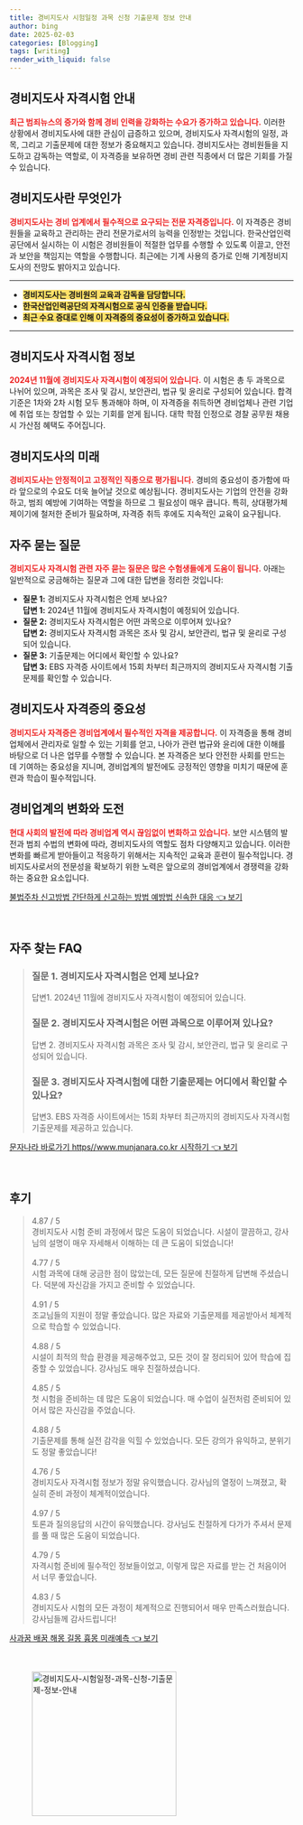 ```yaml
---
title: 경비지도사 시험일정 과목 신청 기출문제 정보 안내
author: bing
date: 2025-02-03
categories: [Blogging]
tags: [writing]
render_with_liquid: false
---
```



<h2 id='경비지도사_자격시험_안내'>경비지도사 자격시험 안내</h2>

<p><b><span style="color: #ee2323;">최근 범죄뉴스의 증가와 함께 경비 인력을 강화하는 수요가 증가하고 있습니다.</span></b> 이러한 상황에서 경비지도사에 대한 관심이 급증하고 있으며, 경비지도사 자격시험의 일정, 과목, 그리고 기출문제에 대한 정보가 중요해지고 있습니다. 경비지도사는 경비원들을 지도하고 감독하는 역할로, 이 자격증을 보유하면 경비 관련 직종에서 더 많은 기회를 가질 수 있습니다.</p>

<h2 id='경비지도사란_무엇인가'>경비지도사란 무엇인가</h2>

<p><b><span style="color: #ee2323;">경비지도사는 경비 업계에서 필수적으로 요구되는 전문 자격증입니다.</span></b> 이 자격증은 경비원들을 교육하고 관리하는 관리 전문가로서의 능력을 인정받는 것입니다. 한국산업인력공단에서 실시하는 이 시험은 경비원들이 적절한 업무를 수행할 수 있도록 이끌고, 안전과 보안을 책임지는 역할을 수행합니다. 최근에는 기계 사용의 증가로 인해 기계정비지도사의 전망도 밝아지고 있습니다.</p>

<hr />

<ul>
    <li><b><span style="background-color: #ffe066;">경비지도사는 경비원의 교육과 감독을 담당합니다.</span></b></li>
    <li><b><span style="background-color: #ffe066;">한국산업인력공단의 자격시험으로 공식 인증을 받습니다.</span></b></li>
    <li><b><span style="background-color: #ffe066;">최근 수요 증대로 인해 이 자격증의 중요성이 증가하고 있습니다.</span></b></li>
</ul>

<hr />

<h2 id='경비지도사_자격시험_정보'>경비지도사 자격시험 정보</h2>

<p><b><span style="color: #ee2323;">2024년 11월에 경비지도사 자격시험이 예정되어 있습니다.</span></b> 이 시험은 총 두 과목으로 나뉘어 있으며, 과목은 조사 및 감시, 보안관리, 법규 및 윤리로 구성되어 있습니다. 합격 기준은 1차와 2차 시험 모두 통과해야 하며, 이 자격증을 취득하면 경비업체나 관련 기업에 취업 또는 창업할 수 있는 기회를 얻게 됩니다. 대학 학점 인정으로 경찰 공무원 채용 시 가산점 혜택도 주어집니다.</p>

<h2 id='경비지도사의_미래'>경비지도사의 미래</h2>

<p><b><span style="color: #ee2323;">경비지도사는 안정적이고 고정적인 직종으로 평가됩니다.</span></b> 경비의 중요성이 증가함에 따라 앞으로의 수요도 더욱 늘어날 것으로 예상됩니다. 경비지도사는 기업의 안전을 강화하고, 범죄 예방에 기여하는 역할을 하므로 그 필요성이 매우 큽니다. 특히, 상대평가체제이기에 철저한 준비가 필요하며, 자격증 취득 후에도 지속적인 교육이 요구됩니다.</p>

<h2 id='자주_묻는_질문'>자주 묻는 질문</h2>

<p><b><span style="color: #ee2323;">경비지도사 자격시험 관련 자주 묻는 질문은 많은 수험생들에게 도움이 됩니다.</span></b> 아래는 일반적으로 궁금해하는 질문과 그에 대한 답변을 정리한 것입니다:</p>

<ul>
    <li><b>질문 1:</b> 경비지도사 자격시험은 언제 보나요? <br /><b>답변 1:</b> 2024년 11월에 경비지도사 자격시험이 예정되어 있습니다.</li>
    <li><b>질문 2:</b> 경비지도사 자격시험은 어떤 과목으로 이루어져 있나요? <br /><b>답변 2:</b> 경비지도사 자격시험 과목은 조사 및 감시, 보안관리, 법규 및 윤리로 구성되어 있습니다.</li>
    <li><b>질문 3:</b> 기출문제는 어디에서 확인할 수 있나요? <br /><b>답변 3:</b> EBS 자격증 사이트에서 15회 차부터 최근까지의 경비지도사 자격시험 기출문제를 확인할 수 있습니다.</li>
</ul>

<h2 id='경비지도사_자격증의_중요성'>경비지도사 자격증의 중요성</h2>

<p><b><span style="color: #ee2323;">경비지도사 자격증은 경비업계에서 필수적인 자격을 제공합니다.</span></b> 이 자격증을 통해 경비업체에서 관리자로 일할 수 있는 기회를 얻고, 나아가 관련 법규와 윤리에 대한 이해를 바탕으로 더 나은 업무를 수행할 수 있습니다. 본 자격증은 보다 안전한 사회를 만드는 데 기여하는 중요성을 지니며, 경비업계의 발전에도 긍정적인 영향을 미치기 때문에 훈련과 학습이 필수적입니다.</p>

<h2 id='경비업계의_변화와_도전'>경비업계의 변화와 도전</h2>

<p><b><span style="color: #ee2323;">현대 사회의 발전에 따라 경비업계 역시 끊임없이 변화하고 있습니다.</span></b> 보안 시스템의 발전과 범죄 수법의 변화에 따라, 경비지도사의 역할도 점차 다양해지고 있습니다. 이러한 변화를 빠르게 받아들이고 적응하기 위해서는 지속적인 교육과 훈련이 필수적입니다. 경비지도사로서의 전문성을 확보하기 위한 노력은 앞으로의 경비업계에서 경쟁력을 강화하는 중요한 요소입니다.</p>


<p><a class="click-button" title="불법주차 신고방법 간단하게 신고하는 방법 예방법 신속한 대응" href="https://24nara.github.io/posts/%EB%B6%88%EB%B2%95%EC%A3%BC%EC%B0%A8-%EC%8B%A0%EA%B3%A0%EB%B0%A9%EB%B2%95-%EA%B0%84%EB%8B%A8%ED%95%98%EA%B2%8C-%EC%8B%A0%EA%B3%A0%ED%95%98%EB%8A%94-%EB%B0%A9%EB%B2%95-%EC%98%88%EB%B0%A9%EB%B2%95-%EC%8B%A0%EC%86%8D%ED%95%9C-%EB%8C%80%EC%9D%91/" rel="dofollow">불법주차 신고방법 간단하게 신고하는 방법 예방법 신속한 대응 👈 보기</a></p><br>
<h2 id='자주_찾는_FAQ'>자주 찾는 FAQ</h2>
<div itemscope="" itemtype="https://schema.org/FAQPage"> 
<blockquote> 
<div itemscope="" itemprop="mainEntity" itemtype="https://schema.org/Question"> 
<h3 itemprop="name">질문 1. 경비지도사 자격시험은 언제 보나요?</h3> 
<div itemscope="" itemprop="acceptedAnswer" itemtype="https://schema.org/Answer"> 
<span itemprop="text"> 
<p>답변1. 2024년 11월에 경비지도사 자격시험이 예정되어 있습니다.</p> 
</span> 
</div> 
</div> 
<div itemscope="" itemprop="mainEntity" itemtype="https://schema.org/Question"> 
<h3 itemprop="name">질문 2. 경비지도사 자격시험은 어떤 과목으로 이루어져 있나요?</h3> 
<div itemscope="" itemprop="acceptedAnswer" itemtype="https://schema.org/Answer"> 
<span itemprop="text"> 
<p>답변 2. 경비지도사 자격시험 과목은 조사 및 감시, 보안관리, 법규 및 윤리로 구성되어 있습니다.</p> 
</span> 
</div> 
</div> 
<div itemscope="" itemprop="mainEntity" itemtype="https://schema.org/Question"> 
<h3 itemprop="name">질문 3. 경비지도사 자격시험에 대한 기출문제는 어디에서 확인할 수 있나요?</h3> 
<div itemscope="" itemprop="acceptedAnswer" itemtype="https://schema.org/Answer"> 
<span itemprop="text"> 
<p>답변3. EBS 자격증 사이트에서는 15회 차부터 최근까지의 경비지도사 자격시험 기출문제를 제공하고 있습니다.</p> 
</span> 
</div> 
</div> 
</blockquote> 
</div>
<p><a class="click-button" title="문자나라 바로가기 https//www.munjanara.co.kr 시작하기" href="https://24nara.github.io/posts/%EB%AC%B8%EC%9E%90%EB%82%98%EB%9D%BC-%EB%B0%94%EB%A1%9C%EA%B0%80%EA%B8%B0-httpswww.munjanara.co.kr-%EC%8B%9C%EC%9E%91%ED%95%98%EA%B8%B0/" rel="dofollow">문자나라 바로가기 https//www.munjanara.co.kr 시작하기 👈 보기</a></p><br>
<h2 id='후기'>후기</h2>
<div itemscope itemtype="https://schema.org/Product">
  <blockquote>
  <div itemprop="review" itemscope itemtype="https://schema.org/Review">
      <div itemprop="reviewRating" itemscope itemtype="https://schema.org/Rating"> <span itemprop="ratingValue">4.87</span> / <span itemprop="bestRating">5</span> </div>
      <span itemprop="reviewBody">경비지도사 시험 준비 과정에서 많은 도움이 되었습니다. 시설이 깔끔하고, 강사님의 설명이 매우 자세해서 이해하는 데 큰 도움이 되었습니다!</span>
  </div>
  <br>
  <div itemprop="review" itemscope itemtype="https://schema.org/Review">
      <div itemprop="reviewRating" itemscope itemtype="https://schema.org/Rating"> <span itemprop="ratingValue">4.77</span> / <span itemprop="bestRating">5</span> </div>
      <span itemprop="reviewBody">시험 과목에 대해 궁금한 점이 많았는데, 모든 질문에 친절하게 답변해 주셨습니다. 덕분에 자신감을 가지고 준비할 수 있었습니다.</span>
  </div>
  <br>
  <div itemprop="review" itemscope itemtype="https://schema.org/Review">
      <div itemprop="reviewRating" itemscope itemtype="https://schema.org/Rating"> <span itemprop="ratingValue">4.91</span> / <span itemprop="bestRating">5</span> </div>
      <span itemprop="reviewBody">조교님들의 지원이 정말 좋았습니다. 많은 자료와 기출문제를 제공받아서 체계적으로 학습할 수 있었습니다.</span>
  </div>
  <br>
  <div itemprop="review" itemscope itemtype="https://schema.org/Review">
      <div itemprop="reviewRating" itemscope itemtype="https://schema.org/Rating"> <span itemprop="ratingValue">4.88</span> / <span itemprop="bestRating">5</span> </div>
      <span itemprop="reviewBody">시설이 최적의 학습 환경을 제공해주었고, 모든 것이 잘 정리되어 있어 학습에 집중할 수 있었습니다. 강사님도 매우 친절하셨습니다.</span>
  </div>
  <br>
  <div itemprop="review" itemscope itemtype="https://schema.org/Review">
      <div itemprop="reviewRating" itemscope itemtype="https://schema.org/Rating"> <span itemprop="ratingValue">4.85</span> / <span itemprop="bestRating">5</span> </div>
      <span itemprop="reviewBody">첫 시험을 준비하는 데 많은 도움이 되었습니다. 매 수업이 실전처럼 준비되어 있어서 많은 자신감을 주었습니다.</span>
  </div>
  <br>
  <div itemprop="review" itemscope itemtype="https://schema.org/Review">
      <div itemprop="reviewRating" itemscope itemtype="https://schema.org/Rating"> <span itemprop="ratingValue">4.88</span> / <span itemprop="bestRating">5</span> </div>
      <span itemprop="reviewBody">기출문제를 통해 실전 감각을 익힐 수 있었습니다. 모든 강의가 유익하고, 분위기도 정말 좋았습니다!</span>
  </div>
  <br>
  <div itemprop="review" itemscope itemtype="https://schema.org/Review">
      <div itemprop="reviewRating" itemscope itemtype="https://schema.org/Rating"> <span itemprop="ratingValue">4.76</span> / <span itemprop="bestRating">5</span> </div>
      <span itemprop="reviewBody">경비지도사 자격시험 정보가 정말 유익했습니다. 강사님의 열정이 느껴졌고, 확실히 준비 과정이 체계적이었습니다.</span>
  </div>
  <br>
  <div itemprop="review" itemscope itemtype="https://schema.org/Review">
      <div itemprop="reviewRating" itemscope itemtype="https://schema.org/Rating"> <span itemprop="ratingValue">4.97</span> / <span itemprop="bestRating">5</span> </div>
      <span itemprop="reviewBody">토론과 질의응답의 시간이 유익했습니다. 강사님도 친절하게 다가가 주셔서 문제를 풀 때 많은 도움이 되었습니다.</span>
  </div>
  <br>
  <div itemprop="review" itemscope itemtype="https://schema.org/Review">
      <div itemprop="reviewRating" itemscope itemtype="https://schema.org/Rating"> <span itemprop="ratingValue">4.79</span> / <span itemprop="bestRating">5</span> </div>
      <span itemprop="reviewBody">자격시험 준비에 필수적인 정보들이었고, 이렇게 많은 자료를 받는 건 처음이어서 너무 좋았습니다.</span>
  </div>
  <br>
  <div itemprop="review" itemscope itemtype="https://schema.org/Review">
      <div itemprop="reviewRating" itemscope itemtype="https://schema.org/Rating"> <span itemprop="ratingValue">4.83</span> / <span itemprop="bestRating">5</span> </div>
      <span itemprop="reviewBody">경비지도사 시험의 모든 과정이 체계적으로 진행되어서 매우 만족스러웠습니다. 강사님들께 감사드립니다!</span>
  </div>
  </blockquote>
</div>
<p><a class="click-button" title="사과꿈 배꿈 해몽 길몽 흉몽 미래예측" href="https://24nara.github.io/posts/%EC%82%AC%EA%B3%BC%EA%BF%88-%EB%B0%B0%EA%BF%88-%ED%95%B4%EB%AA%BD-%EA%B8%B8%EB%AA%BD-%ED%9D%89%EB%AA%BD-%EB%AF%B8%EB%9E%98%EC%98%88%EC%B8%A1/" rel="dofollow">사과꿈 배꿈 해몽 길몽 흉몽 미래예측 👈 보기</a></p><br>
<figure class="image"><img src="https://24nara.github.io/assets/img/thumbnail/경비지도사-시험일정-과목-신청-기출문제-정보-안내.webp" alt="경비지도사-시험일정-과목-신청-기출문제-정보-안내" width="256" height="256"></figure>